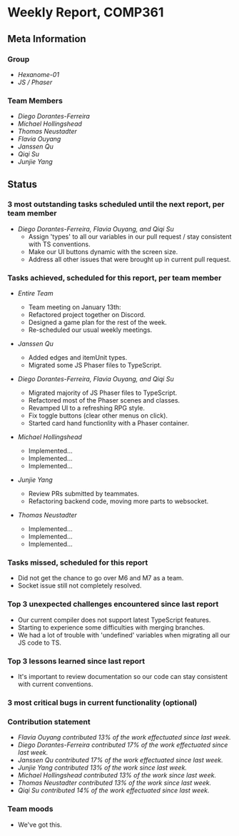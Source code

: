 # Weekly Report, COMP361

## Meta Information

### Group

 * *Hexanome-01*
 * *JS / Phaser*

### Team Members

 * *Diego Dorantes-Ferreira*
 * *Michael Hollingshead*
 * *Thomas Neustadter*
 * *Flavia Ouyang*
 * *Janssen Qu*
 * *Qiqi Su*
 * *Junjie Yang*

## Status

### 3 most outstanding tasks scheduled until the next report, per team member

* *Diego Dorantes-Ferreira, Flavia Ouyang, and Qiqi Su*
    * Assign 'types' to all our variables in our pull request / stay consistent with TS conventions.
    * Make our UI buttons dynamic with the screen size.
    * Address all other issues that were brought up in current pull request.

### Tasks achieved, scheduled for this report, per team member

* *Entire Team*
    * Team meeting on January 13th:
     * Refactored project together on Discord.
     * Designed a game plan for the rest of the week.
     * Re-scheduled our usual weekly meetings.

* *Janssen Qu*
    * Added edges and itemUnit types.
    * Migrated some JS Phaser files to TypeScript.
    
* *Diego Dorantes-Ferreira, Flavia Ouyang, and Qiqi Su*
    * Migrated majority of JS Phaser files to TypeScript.
    * Refactored most of the Phaser scenes and classes. 
    * Revamped UI to a refreshing RPG style. 
    * Fix toggle buttons (clear other menus on click).
    * Started card hand functionlity with a Phaser container.
 
 * *Michael Hollingshead*
    * Implemented...
    * Implemented...
    * Implemented...
    
 * *Junjie Yang*
    * Review PRs submitted by teammates.
    * Refactoring backend code, moving more parts to websocket.

 * *Thomas Neustadter*
    * Implemented...
    * Implemented...
    * Implemented...

### Tasks missed, scheduled for this report

* Did not get the chance to go over M6 and M7 as a team.
* Socket issue still not completely resolved.

### Top 3 unexpected challenges encountered since last report

* Our current compiler does not support latest TypeScript features.
* Starting to experience some difficulties with merging branches.
* We had a lot of trouble with 'undefined' variables when migrating all our JS code to TS.

### Top 3 lessons learned since last report

* It's important to review documentation so our code can stay consistent with current conventions. 


### 3 most critical bugs in current functionality (optional)



### Contribution statement

 * *Flavia Ouyang contributed 13% of the work effectuated since last week.*
 * *Diego Dorantes-Ferreira contributed 17% of the work effectuated since last week.*
 * *Janssen Qu contributed 17% of the work effectuated since last week.*
 * *Junjie Yang contributed 13% of the work since last week.*
 * *Michael Hollingshead contributed 13% of the work since last week.*
 * *Thomas Neustadter contributed 13% of the work since last week.*
 * *Qiqi Su contributed 14% of the work effectuated since last week.*

### Team moods

 * We've got this.
